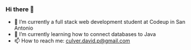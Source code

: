 ### Hi there 👋

<!--
**Davidpculver/Davidpculver** is a ✨ _special_ ✨ repository because its `README.md` (this file) appears on your GitHub profile.

Here are some ideas to get you started:

- 🔭 I’m currently working on ...
- 🌱 I’m currently learning ...
- 👯 I’m looking to collaborate on ...
- 🤔 I’m looking for help with ...
- 💬 Ask me about ...
- 📫 How to reach me: culver.david.p@gmail.com
- 😄 Pronouns: ...
- ⚡ Fun fact: ...
-->
- 🔭 I’m currently a full stack web development student at Codeup in San Antonio
- 🌱 I’m currently learning how to connect databases to Java
- 📫 How to reach me: culver.david.p@gmail.com
